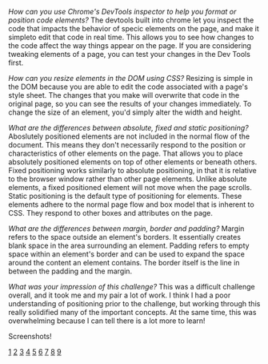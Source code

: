 _How can you use Chrome's DevTools inspector to help you format or position code elements?_
	The devtools built into chrome let you inspect the code that impacts the behavior of specic elements on the page, and make it simpleto edit that code in real time. This allows you to see how changes to the code affect the way things appear on the page. If you are considering tweaking elements of a page, you can test your changes in the Dev Tools first. 

_How can you resize elements in the DOM using CSS?_
	Resizing is simple in the DOM because you are able to edit the code associated with a page's style sheet. The changes that you make will overwrite that code in the original page, so you can see the results of your changes immediately. To change the size of an element, you'd simply alter the width and height. 

_What are the differences between absolute, fixed and static positioning?_
	Aboslutely positioned elements are not included in the normal flow of the document. This means they don't necessarily respond to the position or characteristics of other elements on the page. That allows you to place absolutely positioned elements on top of other elements or beneath others. 
	Fixed positioning works similarly to absolute positioning, in that it is relative to the browser window rather than other page elements. Unlike absolute elements, a fixed positioned element will not move when the page scrolls. 
	Static positioning is the default type of positioning for elements. These elements adhere to the normal page flow and box model that is inherent to CSS. They respond to other boxes and attributes on the page. 

_What are the differences between margin, border and padding?_
	Margin refers to the space outside an element's borders. It essentially creates blank space in the area surrounding an element. Padding refers to empty space within an element's border and can be used to expand the space around the content an element contains. The border itself is the line in between the padding and the margin.

_What was your impression of this challenge?_
	This was a difficult challenge overall, and it took me and my pair a lot of work. I think I had a poor understanding of positioning prior to the challenge, but working through this really solidified many of the important concepts. At the same time, this was overwhelming because I can tell there is a lot more to learn!

Screenshots!

[1](3.4-screenshots/3.41.png)
[2](3.4-screenshots/3.42.png)
[3](3.4-screenshots/3.43.png)
[4](3.4-screenshots/3.44.png)
[5](3.4-screenshots/3.45.png)
[6](3.4-screenshots/3.46.png)
[7](3.4-screenshots/3.47.png)
[8](3.4-screenshots/3.48.png)
[9](3.4-screenshots/3.49.png)


